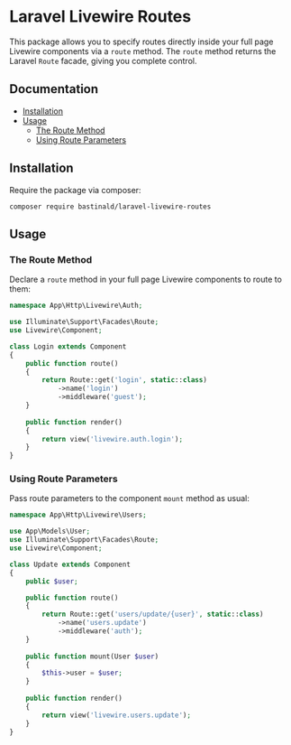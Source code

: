 # Laravel Livewire Routes

This package allows you to specify routes directly inside your full page Livewire components via a `route` method. The `route` method returns the Laravel `Route` facade, giving you complete control.

## Documentation

- [Installation](#installation)
- [Usage](#usage)
    - [The Route Method](#the-route-method)
    - [Using Route Parameters](#using-route-parameters)

## Installation

Require the package via composer:

```console
composer require bastinald/laravel-livewire-routes
```

## Usage

### The Route Method

Declare a `route` method in your full page Livewire components to route to them:

```php
namespace App\Http\Livewire\Auth;

use Illuminate\Support\Facades\Route;
use Livewire\Component;

class Login extends Component
{
    public function route()
    {
        return Route::get('login', static::class)
            ->name('login')
            ->middleware('guest');
    }
    
    public function render()
    {
        return view('livewire.auth.login');
    }
}
```

### Using Route Parameters

Pass route parameters to the component `mount` method as usual:

```php
namespace App\Http\Livewire\Users;

use App\Models\User;
use Illuminate\Support\Facades\Route;
use Livewire\Component;

class Update extends Component
{
    public $user;

    public function route()
    {
        return Route::get('users/update/{user}', static::class)
            ->name('users.update')
            ->middleware('auth');
    }
    
    public function mount(User $user)
    {
        $this->user = $user;
    }
    
    public function render()
    {
        return view('livewire.users.update');
    }
}
```
